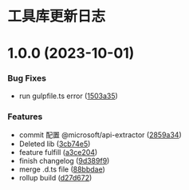 # 工具库更新日志

# 1.0.0 (2023-10-01)


### Bug Fixes

* run gulpfile.ts error ([1503a35](https://github.com/LoveWei0/npmPre/commit/1503a35a014a47c3228a7c73fe4489fcce21674f))


### Features

* commit 配置 @microsoft/api-extractor ([2859a34](https://github.com/LoveWei0/npmPre/commit/2859a3439fb54dc48c0b500eb1d58ce21778347f))
* Deleted lib ([3cb74e5](https://github.com/LoveWei0/npmPre/commit/3cb74e59f1a4dfc36da58fde8b98967263168e57))
* feature fulfill ([a3ce204](https://github.com/LoveWei0/npmPre/commit/a3ce204fdd9f9c1b1dc3be91071a9185b3ea98cd))
* finish changelog ([9d389f9](https://github.com/LoveWei0/npmPre/commit/9d389f90f2dc723ea7d8a3dcbf1abaa4e6081be9))
* merge .d.ts file ([88bbdae](https://github.com/LoveWei0/npmPre/commit/88bbdae1d5a60898b2ddc19b9b4487aabafc9390))
* rollup build ([d27d672](https://github.com/LoveWei0/npmPre/commit/d27d672c6b6a5146a03bfa6479695a1d1ef5d6bc))



